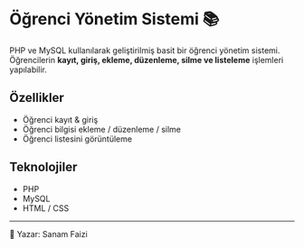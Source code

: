 # Öğrenci Yönetim Sistemi 📚

PHP ve MySQL kullanılarak geliştirilmiş basit bir öğrenci yönetim sistemi.  
Öğrencilerin **kayıt, giriş, ekleme, düzenleme, silme ve listeleme** işlemleri yapılabilir.  

## Özellikler
- Öğrenci kayıt & giriş  
- Öğrenci bilgisi ekleme / düzenleme / silme  
- Öğrenci listesini görüntüleme  

## Teknolojiler
- PHP  
- MySQL  
- HTML / CSS  

---
👤 Yazar:  Sanam Faizi
